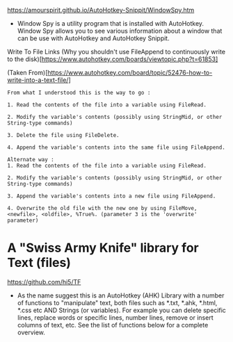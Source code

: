 https://amourspirit.github.io/AutoHotkey-Snippit/WindowSpy.htm

- Window Spy is a utility program that is installed with AutoHotkey. Window Spy allows you to see various information about a window that can be use with AutoHotkey and AutoHotkey Snippit.


Write To File Links
(Why you shouldn't use FileAppend to continuously write to the disk)[https://www.autohotkey.com/boards/viewtopic.php?t=61853]


(Taken From)[https://www.autohotkey.com/board/topic/52476-how-to-write-into-a-text-file/]
```
From what I understood this is the way to go :

1. Read the contents of the file into a variable using FileRead.

2. Modify the variable's contents (possibly using StringMid, or other String-type commands)

3. Delete the file using FileDelete.

4. Append the variable's contents into the same file using FileAppend.

Alternate way :
1. Read the contents of the file into a variable using FileRead.

2. Modify the variable's contents (possibly using StringMid, or other String-type commands)

3. Append the variable's contents into a new file using FileAppend.

4. Overwrite the old file with the new one by using FileMove, <newfile>, <oldfile>, %True%. (parameter 3 is the 'overwrite' parameter)
```


# A "Swiss Army Knife" library for Text (files)
https://github.com/hi5/TF

- As the name suggest this is an AutoHotkey (AHK) Library with a number of functions to "manipulate" text, both files such as *.txt, *.ahk, *.html, *.css etc AND Strings (or variables). For example you can delete specific lines, replace words or specific lines, number lines, remove or insert columns of text, etc. See the list of functions below for a complete overview.